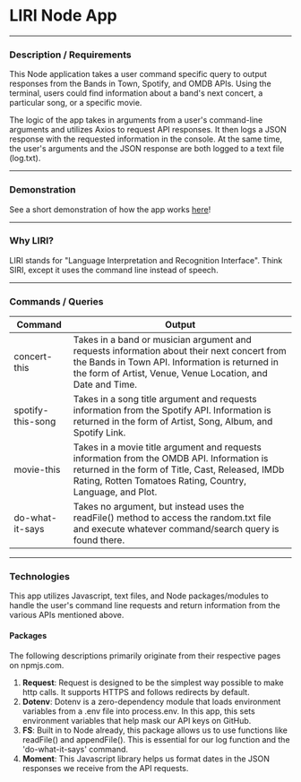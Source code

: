 # LIRI Node App
---
### Description / Requirements

This Node application takes a user command specific query to output responses from the Bands in Town, Spotify, and OMDB APIs. Using the terminal, users could find information about a band's next concert, a particular song, or a specific movie.

The logic of the app takes in arguments from a user's command-line arguments and utilizes Axios to request API responses. It then logs a JSON response with the requested information in the console. At the same time, the user's arguments and the JSON response are both logged to a text file (log.txt).

---

### Demonstration

See a short demonstration of how the app works [here](https://drive.google.com/file/d/171O_y2AIyS4BKCo5GJDt4s56zRvJJN-Z/view)!

---

### Why LIRI?
LIRI stands for "Language Interpretation and Recognition Interface". Think SIRI, except it uses the command line instead of speech.

---

### Commands / Queries

Command | Output
---------|---------
concert-this | Takes in a band or musician argument and requests information about their next concert from the Bands in Town API. Information is returned in the form of Artist, Venue, Venue Location, and Date and Time.
spotify-this-song | Takes in a song title argument and requests information from the Spotify API. Information is returned in the form of Artist, Song, Album, and Spotify Link.
movie-this | Takes in a movie title argument and requests information from the OMDB API. Information is returned in the form of Title, Cast, Released, IMDb Rating, Rotten Tomatoes Rating, Country, Language, and Plot.
do-what-it-says | Takes no argument, but instead uses the readFile() method to access the random.txt file and execute whatever command/search query is found there.

---
### Technologies
This app utilizes Javascript, text files, and Node packages/modules to handle the user's command line requests and return information from the various APIs mentioned above.

#### Packages
The following descriptions primarily originate from their respective pages on npmjs.com.

1. **Request**: Request is designed to be the simplest way possible to make http calls. It supports HTTPS and follows redirects by default.
2. **Dotenv**: Dotenv is a zero-dependency module that loads environment variables from a .env file into process.env. In this app, this sets environment variables that help mask our API keys on GitHub.
3. **FS**: Built in to Node already, this package allows us to use functions like readFile() and appendFile(). This is essential for our log function and the 'do-what-it-says' command.
4. **Moment**: This Javascript library helps us format dates in the JSON responses we receive from the API requests.